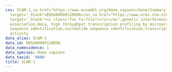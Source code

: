 ```yaml
---
csv: SCAM-1,<a href="https://www.ensembl.org/Homo_sapiens/Gene/Summary?db=core;g=ENSG00000120896"
  target="_blank">ENSG00000120896</a>,<a href="https://www.ncbi.nlm.nih.gov/pubmed/17216044"
  target="_blank"><i class="fas fa-file"></i></a>",genetic interference,functional
  association,HeLa, high throughput transcription profiling by microarray,nucleotide
  sequence identification,nucleotide sequence identification,transcriptional regulation,up-regulates
  activity
data_alias: SCAM-1
data_id: ENSG00000120896
data_numevidence: 1
data_species: Homo sapiens
data_taxid: '9606'
title: SCAM-1
---
```

